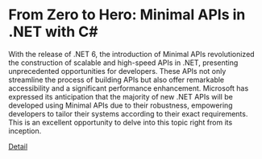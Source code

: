 # From Zero to Hero: Minimal APIs in .NET with C#

With the release of .NET 6, the introduction of Minimal APIs revolutionized the construction of scalable and high-speed APIs in .NET, presenting unprecedented opportunities for developers. These APIs not only streamline the process of building APIs but also offer remarkable accessibility and a significant performance enhancement. Microsoft has expressed its anticipation that the majority of new .NET APIs will be developed using Minimal APIs due to their robustness, empowering developers to tailor their systems according to their exact requirements. This is an excellent opportunity to delve into this topic right from its inception. 

[Detail](https://eduitfree.com/courses/from-zero-to-hero-minimal-apis-in-net-with-c)